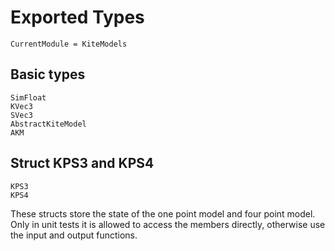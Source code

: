# Exported Types

```@meta
CurrentModule = KiteModels
```

## Basic types
```@docs
SimFloat
KVec3
SVec3
AbstractKiteModel
AKM
```

## Struct KPS3 and KPS4
```@docs
KPS3
KPS4
```
These structs store the state of the one point model and four point model. Only in unit tests
it is allowed to access the members directly, otherwise use the input
and output functions.

